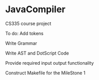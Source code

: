 # JavaCompiler
CS335 course project 

To do:
 Add tokens
 
 Write Grammar
 
 Write AST and DotScript Code
 
 Provide required input output functionality 
 
 Construct Makefile for the MileStone 1 
